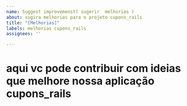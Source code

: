 ```yaml
---
name: Suggest improvemenst( sugerir  melhorias )
about: sugira melhorias para o projeto cupons_rails
title: "[Melhorias]"
labels: melhorias cupons_rails
assignees: ''

---
```


# aqui vc pode contribuir com ideias que melhore nossa aplicação cupons_rails
